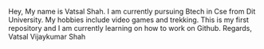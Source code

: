Hey,
My name is Vatsal Shah.
I am currently pursuing Btech in Cse from Dit University.
My hobbies include video games and trekking.
This is my first repository and I am currently learning on how to work on Github.
Regards,
Vatsal Vijaykumar Shah
